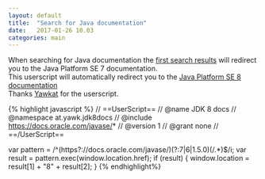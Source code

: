 ```yaml
---
layout: default
title:  "Search for Java documentation"
date:   2017-01-26 10.03
categories: main
---
```


When searching for Java documentation the [first search results](https://github.com/simonbosman/simonbosman.github.io/blob/master/content/Java7SearchResult.PNG)
will redirect you to the Java Platform SE 7 documentation.<br>
This userscript will automatically redirect you to the [Java Platform SE 8 documentation](https://github.com/simonbosman/simonbosman.github.io/blob/master/content/Java8SearchResult.PNG) <br>
Thanks [Yawkat](http://yawk.at/) for the userscript.

{% highlight javascript %}
// ==UserScript==
// @name        JDK 8 docs
// @namespace   at.yawk.jdk8docs
// @include     https://docs.oracle.com/javase/*
// @version     1
// @grant       none
// ==/UserScript==

var pattern = /^(https?:\/\/docs\.oracle\.com\/javase\/)(?:7|6|1\.5\.0)(\/.*)$/i;
var result = pattern.exec(window.location.href);
if (result) {
  window.location = result[1] + "8" + result[2];
}
{% endhighlight%}
